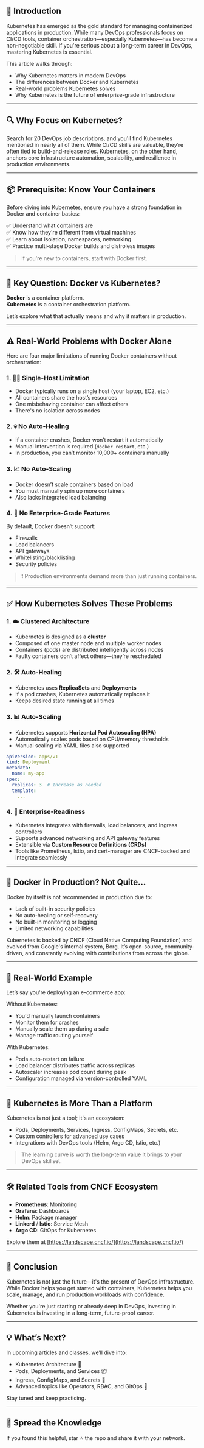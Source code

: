 ## 🚀 Introduction

Kubernetes has emerged as the gold standard for managing containerized applications in production. While many DevOps professionals focus on CI/CD tools, container orchestration—especially Kubernetes—has become a non-negotiable skill. If you're serious about a long-term career in DevOps, mastering Kubernetes is essential.

This article walks through:

- Why Kubernetes matters in modern DevOps
- The differences between Docker and Kubernetes
- Real-world problems Kubernetes solves
- Why Kubernetes is the future of enterprise-grade infrastructure

---

## 🔍 Why Focus on Kubernetes?

Search for 20 DevOps job descriptions, and you'll find Kubernetes mentioned in nearly all of them. While CI/CD skills are valuable, they’re often tied to build-and-release roles. Kubernetes, on the other hand, anchors core infrastructure automation, scalability, and resilience in production environments.

---

## 📦 Prerequisite: Know Your Containers

Before diving into Kubernetes, ensure you have a strong foundation in Docker and container basics:

✅ Understand what containers are  
✅ Know how they're different from virtual machines  
✅ Learn about isolation, namespaces, networking  
✅ Practice multi-stage Docker builds and distroless images  

> If you're new to containers, start with Docker first.

---

## 🧠 Key Question: Docker vs Kubernetes?

**Docker** is a container platform.  
**Kubernetes** is a container orchestration platform.

Let’s explore what that actually means and why it matters in production.

---

## ⚠️ Real-World Problems with Docker Alone

Here are four major limitations of running Docker containers without orchestration:

### 1. 🧍‍♂️ Single-Host Limitation

- Docker typically runs on a single host (your laptop, EC2, etc.)
- All containers share the host’s resources
- One misbehaving container can affect others
- There's no isolation across nodes

### 2. 💀 No Auto-Healing

- If a container crashes, Docker won’t restart it automatically
- Manual intervention is required (`docker restart`, etc.)
- In production, you can’t monitor 10,000+ containers manually

### 3. 📈 No Auto-Scaling

- Docker doesn’t scale containers based on load
- You must manually spin up more containers
- Also lacks integrated load balancing

### 4. 🚫 No Enterprise-Grade Features

By default, Docker doesn’t support:

- Firewalls
- Load balancers
- API gateways
- Whitelisting/blacklisting
- Security policies

> ❗ Production environments demand more than just running containers.

---

## ✅ How Kubernetes Solves These Problems

### 1. ☁️ Clustered Architecture

- Kubernetes is designed as a **cluster**
- Composed of one master node and multiple worker nodes
- Containers (pods) are distributed intelligently across nodes
- Faulty containers don’t affect others—they’re rescheduled

### 2. 🛠️ Auto-Healing

- Kubernetes uses **ReplicaSets** and **Deployments**
- If a pod crashes, Kubernetes automatically replaces it
- Keeps desired state running at all times

### 3. 📊 Auto-Scaling

- Kubernetes supports **Horizontal Pod Autoscaling (HPA)**
- Automatically scales pods based on CPU/memory thresholds
- Manual scaling via YAML files also supported

```yaml
apiVersion: apps/v1
kind: Deployment
metadata:
  name: my-app
spec:
  replicas: 3  # Increase as needed
  template:
    ...
````

### 4. 🧰 Enterprise-Readiness

* Kubernetes integrates with firewalls, load balancers, and Ingress controllers
* Supports advanced networking and API gateway features
* Extensible via **Custom Resource Definitions (CRDs)**
* Tools like Prometheus, Istio, and cert-manager are CNCF-backed and integrate seamlessly

---

## 🧪 Docker in Production? Not Quite...

Docker by itself is not recommended in production due to:

* Lack of built-in security policies
* No auto-healing or self-recovery
* No built-in monitoring or logging
* Limited networking capabilities

Kubernetes is backed by CNCF (Cloud Native Computing Foundation) and evolved from Google's internal system, Borg. It’s open-source, community-driven, and constantly evolving with contributions from across the globe.

---

## 📌 Real-World Example

Let’s say you're deploying an e-commerce app:

Without Kubernetes:

* You'd manually launch containers
* Monitor them for crashes
* Manually scale them up during a sale
* Manage traffic routing yourself

With Kubernetes:

* Pods auto-restart on failure
* Load balancer distributes traffic across replicas
* Autoscaler increases pod count during peak
* Configuration managed via version-controlled YAML

---

## 🧩 Kubernetes is More Than a Platform

Kubernetes is not just a tool; it's an ecosystem:

* Pods, Deployments, Services, Ingress, ConfigMaps, Secrets, etc.
* Custom controllers for advanced use cases
* Integrations with DevOps tools (Helm, Argo CD, Istio, etc.)

> The learning curve is worth the long-term value it brings to your DevOps skillset.

---

## 🛠 Related Tools from CNCF Ecosystem

* **Prometheus**: Monitoring
* **Grafana**: Dashboards
* **Helm**: Package manager
* **Linkerd** / **Istio**: Service Mesh
* **Argo CD**: GitOps for Kubernetes

Explore them at [https://landscape.cncf.io/](https://landscape.cncf.io/)

---

## 🏁 Conclusion

Kubernetes is not just the future—it's the present of DevOps infrastructure. While Docker helps you get started with containers, Kubernetes helps you scale, manage, and run production workloads with confidence.

Whether you're just starting or already deep in DevOps, investing in Kubernetes is investing in a long-term, future-proof career.

---

## 💡 What’s Next?

In upcoming articles and classes, we’ll dive into:

* Kubernetes Architecture 🔧
* Pods, Deployments, and Services 📦
* Ingress, ConfigMaps, and Secrets 🔐
* Advanced topics like Operators, RBAC, and GitOps 🔄

Stay tuned and keep practicing.

---

## 📢 Spread the Knowledge

If you found this helpful, star ⭐ the repo and share it with your network.
